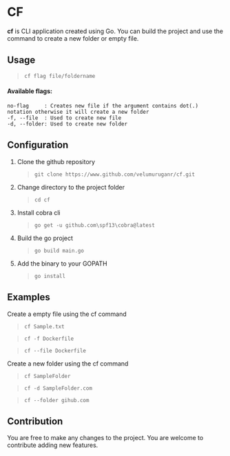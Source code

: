 # CF

**cf** is CLI application created using Go. You can build the project and use the command to create a new folder or empty file.


## Usage

>`cf flag file/foldername`

#### Available flags:
    
    no-flag     : Creates new file if the argument contains dot(.) notation otherwise it will create a new folder
    -f, --file  : Used to create new file
    -d, --folder: Used to create new folder

## Configuration

1. Clone the github repository

    >`git clone https://www.github.com/velumuruganr/cf.git`

2. Change directory to the project folder

    >`cd cf`

3. Install cobra cli

    >`go get -u github.com\spf13\cobra@latest`

4. Build the go project

    >`go build main.go`

5. Add the binary to your GOPATH

    >`go install`

## Examples

Create a empty file using the cf command

>`cf Sample.txt`

>`cf -f Dockerfile`

>`cf --file Dockerfile`

Create a new folder using the cf command

>`cf SampleFolder`

>`cf -d SampleFolder.com`

>`cf --folder gihub.com`

## Contribution

You are free to make any changes to the project. You are welcome to contribute adding new features.